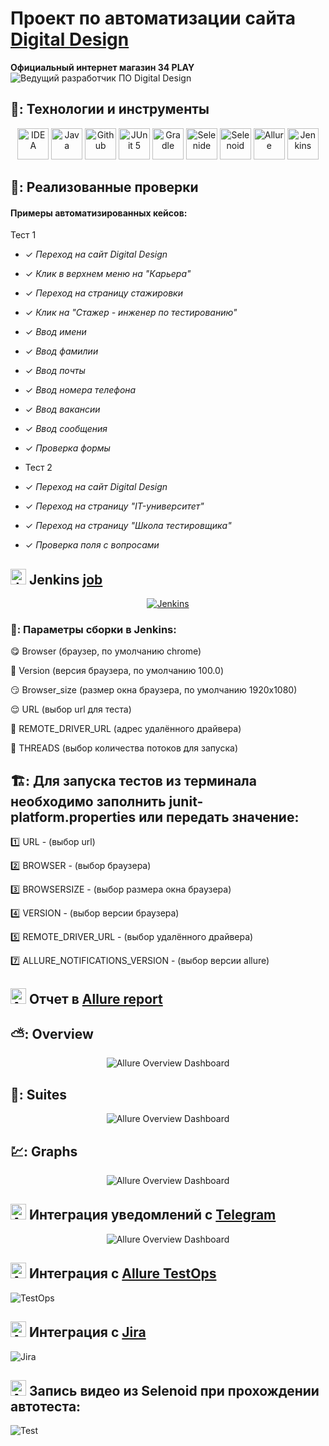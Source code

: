 # Проект по автоматизации сайта  [Digital Design](https://digdes.ru/)
**Официальный интернет магазин 34 PLAY**
&nbsp;
![Ведущий разработчик ПО Digital Design](images/screens/digdes.png)
&nbsp;


## 🧰: Технологии и инструменты

<p align="center">
<a href="https://www.jetbrains.com/idea/"><img src="images/logo/Idea.svg" width="50" height="50"  alt="IDEA"/></a>
<a href="https://www.java.com/"><img src="images/logo/Java.svg" width="50" height="50"  alt="Java"/></a>
<a href="https://github.com/"><img src="images/logo/GitHub.svg" width="50" height="50"  alt="Github"/></a>
<a href="https://junit.org/junit5/"><img src="images/logo/Junit5.svg" width="50" height="50"  alt="JUnit 5"/></a>
<a href="https://gradle.org/"><img src="images/logo/Gradle.svg" width="50" height="50"  alt="Gradle"/></a>
<a href="https://selenide.org/"><img src="images/logo/Selenide.svg" width="50" height="50"  alt="Selenide"/></a>
<a href="https://aerokube.com/selenoid/"><img src="images/logo/Selenoid.svg" width="50" height="50"  alt="Selenoid"/></a>
<a href="https://github.com/allure-framework/allure2"><img src="images/logo/Allure.svg" width="50" height="50"  alt="Allure"/></a>
<a href="https://www.jenkins.io/"><img src="images/logo/Jenkins.svg" width="50" height="50"  alt="Jenkins"/></a>

</p>

## 🚀: Реализованные проверки

#### Примеры автоматизированных кейсов:

Тест 1

- ✓ _Переход на сайт Digital Design_
- ✓ _Клик в верхнем меню на "Карьера"_
- ✓ _Переход на страницу стажировки_
- ✓ _Клик на "Стажер - инженер по тестированию"_
- ✓ _Ввод имени_
- ✓ _Ввод фамилии_
- ✓ _Ввод почты_
- ✓ _Ввод номера телефона_
- ✓ _Ввод вакансии_
- ✓ _Ввод сообщения_
- ✓ _Проверка формы_




- Тест 2
- ✓ _Переход на сайт Digital Design_
- ✓ _Переход на страницу "IT-университет"_
- ✓ _Переход на страницу "Школа тестировщика"_
- ✓ _Проверка поля с вопросами_





## <img src="images/logo/Jenkins.svg" width="25" height="25"  alt="Jenkins"/></a> Jenkins <a target="_blank" href="https://jenkins.autotests.cloud/job/08-alexlis-web/"> job </a>
<p align="center">
<a href="https://jenkins.autotests.cloud/job/krysov_Digital_Design_Tests/"><img src="images/screens/job2.png" alt="Jenkins"/></a>
</p>


### 🧙: Параметры сборки в Jenkins:

:yum: Browser (браузер, по умолчанию chrome)

:zany_face: Version (версия браузера, по умолчанию 100.0)

:smirk: Browser_size (размер окна браузера, по умолчанию 1920x1080)

:relieved: URL (выбор url для теста)

:woozy_face: REMOTE_DRIVER_URL (адрес удалённого драйвера)

:cowboy_hat_face: THREADS (выбор количества потоков для запуска)

## 🏗️: Для запуска тестов из терминала необходимо заполнить junit-platform.properties или передать значение:

:one: URL - (выбор url)

:two: BROWSER - (выбор браузера)

:three: BROWSERSIZE - (выбор размера окна браузера)

:four: VERSION - (выбор версии браузера)

:five: REMOTE_DRIVER_URL - (выбор удалённого драйвера)

:seven: ALLURE_NOTIFICATIONS_VERSION - (выбор версии allure)

## <img src="images/logo/Allure.svg" width="25" height="25"  alt="Allure"/></a> Отчет в <a target="_blank" href="https://jenkins.autotests.cloud/job/34play_krysov/21/allure/">Allure report</a>

## ⛅: Overview
<p align="center">
<img title="Allure Overview Dashboard" src="images/screens/overview1.png">
</p>

## 🧪: Suites
<p align="center">
<img title="Allure Overview Dashboard" src="images/screens/Suites1.png">
</p>

## 💹: Graphs
<p align="center">
<img title="Allure Overview Dashboard" src="images/screens/graphs1.png">
</p>

## <img src="images/logo/Telegram.svg" width="25" height="25"  alt="Allure"/></a> Интеграция уведомлений с <a target="_blank" href="https://t.me/autotestsKrysov/43">Telegram</a>

<p align="center">
<img title="Allure Overview Dashboard" src="images/screens/tel1.png" >
</p>

## <img src="images/logo/Allure_TO.svg" width="25" height="25"  alt="Allure"/></a> Интеграция с <a target="_blank" href="https://allure.autotests.cloud/project/2041/test-cases?treeId=0">Allure TestOps</a>
<img title="TestOps" src="images/screens/to1.png" >


## <img src="images/logo/Jira.svg" width="25" height="25"  alt="Allure"/></a> Интеграция с <a target="_blank" href="https://jira.autotests.cloud/browse/HOMEWORK-601">Jira</a>
<img title="Jira" src="images/screens/jira1.png" >






## <img src="images/logo/Selenoid.svg" width="25" height="25" alt="Allure"/></a> Запись видео из Selenoid при прохождении автотеста:
![Test](images/gif/video1.gif)